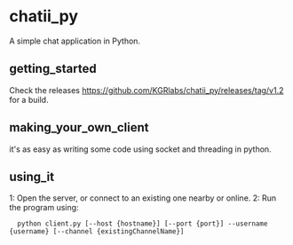 # chatii_py
A simple chat application in Python.

## getting_started
Check the releases https://github.com/KGRlabs/chatii_py/releases/tag/v1.2 for a build.

## making_your_own_client
it's as easy as writing some code using socket and threading in python.

## using_it
1: Open the server, or connect to an existing one nearby or online.
2: Run the program using:
```
  python client.py [--host {hostname}] [--port {port}] --username {username} [--channel {existingChannelName}]
```
